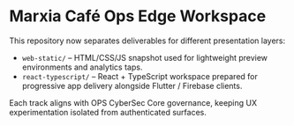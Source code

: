 # Marxia Café Ops Edge Workspace

This repository now separates deliverables for different presentation layers:

- `web-static/` – HTML/CSS/JS snapshot used for lightweight preview environments and analytics taps.
- `react-typescript/` – React + TypeScript workspace prepared for progressive app delivery alongside Flutter / Firebase clients.

Each track aligns with OPS CyberSec Core governance, keeping UX experimentation isolated from authenticated surfaces.
